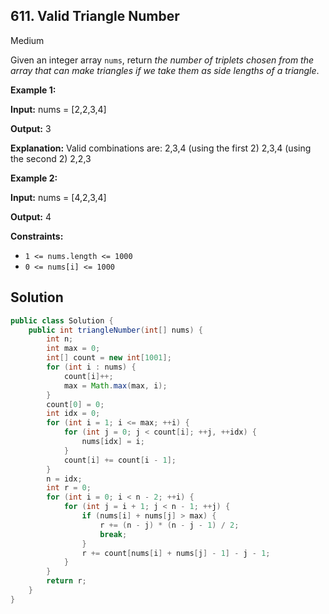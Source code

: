 ## 611\. Valid Triangle Number

Medium

Given an integer array `nums`, return _the number of triplets chosen from the array that can make triangles if we take them as side lengths of a triangle_.

**Example 1:**

**Input:** nums = [2,2,3,4]

**Output:** 3

**Explanation:** Valid combinations are: 2,3,4 (using the first 2) 2,3,4 (using the second 2) 2,2,3

**Example 2:**

**Input:** nums = [4,2,3,4]

**Output:** 4

**Constraints:**

*   `1 <= nums.length <= 1000`
*   `0 <= nums[i] <= 1000`

## Solution

```java
public class Solution {
    public int triangleNumber(int[] nums) {
        int n;
        int max = 0;
        int[] count = new int[1001];
        for (int i : nums) {
            count[i]++;
            max = Math.max(max, i);
        }
        count[0] = 0;
        int idx = 0;
        for (int i = 1; i <= max; ++i) {
            for (int j = 0; j < count[i]; ++j, ++idx) {
                nums[idx] = i;
            }
            count[i] += count[i - 1];
        }
        n = idx;
        int r = 0;
        for (int i = 0; i < n - 2; ++i) {
            for (int j = i + 1; j < n - 1; ++j) {
                if (nums[i] + nums[j] > max) {
                    r += (n - j) * (n - j - 1) / 2;
                    break;
                }
                r += count[nums[i] + nums[j] - 1] - j - 1;
            }
        }
        return r;
    }
}
```